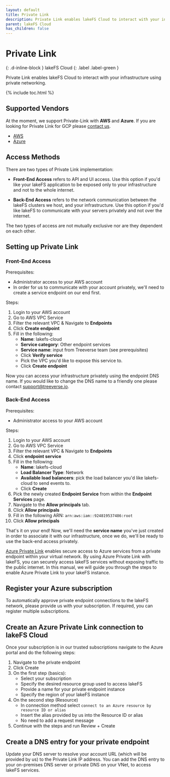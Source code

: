 ```yaml
---
layout: default
title: Private Link
description: Private Link enables lakeFS Cloud to interact with your infrastructure using private networking.
parent: lakeFS Cloud
has_children: false
---
```


# Private Link
{: .d-inline-block }
lakeFS Cloud
{: .label .label-green }

Private Link enables lakeFS Cloud to interact with your infrastructure using private networking.

{% include toc.html %}

## Supported Vendors

At the moment, we support Private-Link with **AWS** and **Azure**. If you are looking for Private Link for GCP please [contact us](mailto:support@treeverse.io).

<div class="tabs">
  <ul>
    <li><a href="#aws">AWS</a></li>
    <li><a href="#azure">Azure</a></li>
  </ul> 
  <div markdown="1" id="aws">

## Access Methods

There are two types of Private Link implementation:

* **Front-End Access** refers to API and UI access. Use this option if you'd like your lakeFS application to be exposed only to your infrastructure and not to the whole internet.

* **Back-End Access** refers to the network communication between the lakeFS clusters we host, and your infrastructure. Use this option if you'd like lakeFS to communicate with your servers privately and not over the internet.

The two types of access are not mutually exclusive nor are they dependent on each other.

## Setting up Private Link

### Front-End Access

Prerequisites:
* Administrator access to your AWS account
* In order for us to communicate with your account privately, we'll need to create a service endpoint on our end first.

Steps:
1. Login to your AWS account
2. Go to AWS VPC Service
3. Filter the relevant VPC & Navigate to **Endpoints**
4. Click **Create endpoint**
5. Fill in the following:
    * **Name**: lakefs-cloud
    * **Service category**: Other endpoint services
    * **Service name**: input from Treeverse team (see prerequisites)
    * Click **Verify service**
    * Pick the VPC you'd like to expose this service to.
    * Click **Create endpoint**

Now you can access your infrastructure privately using the endpoint DNS name. If you would like to change the DNS name to a friendly one please contact [support@treeverse.io](mailto:support@treeverse.io).

### Back-End Access

Prerequisites:
* Administrator access to your AWS account

Steps:
1. Login to your AWS account
2. Go to AWS VPC Service
3. Filter the relevant VPC & Navigate to **Endpoints**
4. Click **endpoint service**
5. Fill in the following:
    * **Name**: lakefs-cloud
    * **Load Balancer Type**: Network
    * **Available load balancers**: pick the load balancer you'd like lakefs-cloud to send events to.
    * Click **Create**
6. Pick the newly created **Endpoint Service** from within the **Endpoint Services** page.
7. Navigate to the **Allow principals** tab.
8. Click **Allow principals**
9. Fill in the following ARN: `arn:aws:iam::924819537486:root`
10. Click **Allow principals**

That's it on your end! Now, we'll need the **service name** you've just created in order to associate it with our infrastructure, once we do, we'll be ready to use the back-end access privately.
 </div>

<div markdown="1" id="azure">

[Azure Private Link](https://learn.microsoft.com/en-us/azure/private-link/private-link-overview) enables secure access to Azure services from a private endpoint within your virtual network.
By using Azure Private Link with lakeFS, you can securely access lakeFS services without exposing traffic to the public internet.
In this manual, we will guide you through the steps to enable Azure Private Link to your lakeFS instance.

## Register your Azure subscription

To automatically approve private endpoint connections to the lakeFS network, please provide us with your subscription. If required, you can register multiple subscriptions.

## Create an Azure Private Link connection to lakeFS Cloud

Once your subscription is in our trusted subscriptions navigate to the Azure portal and do the following steps:
1. Navigate to the private endpoint
2. Click Create
3. On the first step (basics):
   - Select your subscription
   - Specify the desired resource group used to access lakeFS
   - Provide a name for your private endpoint instance
   - Specify the region of your lakeFS instance
4. On the second step (Resource)
   - In connection method select `connect to an Azure resource by resource ID or alias`
   - Insert the alias provided by us into the Resource ID or alias
   - No need to add a request message
5. Continue with the steps and run Review + Create

## Create a DNS entry for your private endpoint

Update your DNS server to resolve your account URL (which will be provided by us) to the Private Link IP address.
You can add the DNS entry to your on-premises DNS server or private DNS on your VNet, to access lakeFS services.
 </div>
 </div>